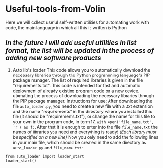 # Useful-tools-from-Volin
Here we will collect useful self-written utilities for automating work with code, the main language in which all this is written is Python

## _In the future I will add useful utilities in list format, the list will be updated in the process of adding new software products_

1. Auto lib's loader
This code allows you to automatically download the necessary libraries through the Python programming language's PIP package manager. The list of required libraries is given in the file "requirements.txt". This code is intended for fast and automatic deployment of already existing program code on a new device, utomating the process of downloading the necessary libraries through the PIP package manager. 
Instructions for use:
After downloading the file ```auto_loader.py```, you need to create a new file with a .txt extension and the name "requirements" in the directory where you installed this file (it should be "requirements.txt"), or change the name for this file to your own in the program code, in term 17, ```with open('file_name.txt', 'r') as f:```. After that it is enough to enter into the file ```file_name.txt``` the names of libraries you need and everything is ready! _(Each library must be specified on a new line)_
Now you only need to add the following lines in your main file, which should be created in the same directory as ```auto_loader.py``` and ```file_name.txt```: 
```
from auto_loader import loader_start
loader_start()
```
